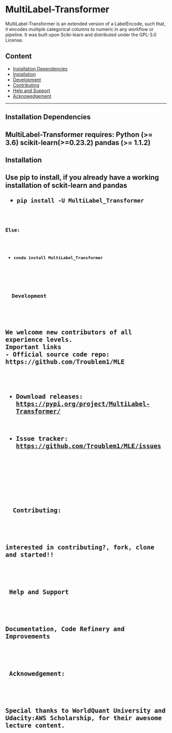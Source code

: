 # MultiLabel-Transformer
MultiLabel-Transformer is an extended version of a LabelEncode, such that, it encodes multiple categorical columns to numeric in any workflow or pipeline. It was built upon Sciki-learn and distributed under the GPL-3.0 License.


## Content
- <a href='#Installation Dependencies'>Installation Dependencies<a/>
- <a href='#Installation Dependencies'>Installation
- <a href='#Development'>Development<a/>
- <a href='#Contributing'>Contributing<a/>
- <a href='#Help and Support'>Help and Support<a/>
- <a href='#Acknowedgement'>Acknowedgement<a/>
 
 -----------------------------------------------

<body>
<h2 id = 'Installation Dependencies'> Installation Dependencies <h2/>

<p>
MultiLabel-Transformer requires:
Python (>= 3.6)
scikit-learn(>=0.23.2)
pandas (>= 1.1.2)
<p/>

<h2 id = 'Installation'> Installation <h2/>
<p>
Use pip to install, if you already have a working installation of sckit-learn and pandas

- <code>pip install -U MultiLabel_Transformer<code/>

Else:

- <code>conda install MultiLabel_Transformer<code/>
<p/>

<h2 id = 'Development'>  Development<h2/>
<p>
We welcome new contributors of all experience levels.
Important links
- Official source code repo: https://github.com/Troublem1/MLE

- Download releases: https://pypi.org/project/MultiLabel-Transformer/

- Issue tracker: https://github.com/Troublem1/MLE/issues
<p/>

<h2 id = 'Contributing'>  Contributing:<h2/>
<p>
interested in contributing?, fork, clone and started!!
<p/>

<h2 id = 'Help and Support'> Help and Support<h2/>
<p>
Documentation, Code Refinery and Improvements
<p/>

<h2 id = 'Acknowedgement'> Acknowedgement:<h2/>
<p>
Special thanks to WorldQuant University and Udacity:AWS Scholarship, for their awesome lecture content.
<p/>
<body/>
